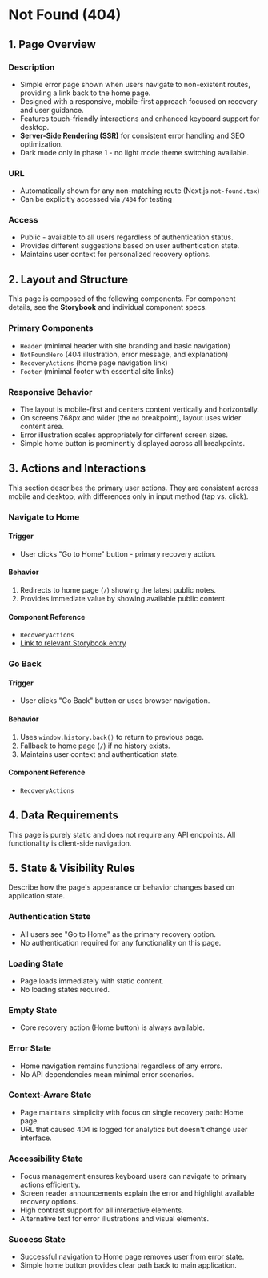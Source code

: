 # Not Found (404)

## 1. Page Overview

### Description
- Simple error page shown when users navigate to non-existent routes, providing a link back to the home page.
- Designed with a responsive, mobile-first approach focused on recovery and user guidance.
- Features touch-friendly interactions and enhanced keyboard support for desktop.
- **Server-Side Rendering (SSR)** for consistent error handling and SEO optimization.
- Dark mode only in phase 1 - no light mode theme switching available.

### URL
- Automatically shown for any non-matching route (Next.js `not-found.tsx`)
- Can be explicitly accessed via `/404` for testing

### Access
- Public - available to all users regardless of authentication status.
- Provides different suggestions based on user authentication state.
- Maintains user context for personalized recovery options.

## 2. Layout and Structure

This page is composed of the following components. For component details, see the **Storybook** and individual component specs.

### Primary Components
- `Header` (minimal header with site branding and basic navigation)
- `NotFoundHero` (404 illustration, error message, and explanation)
- `RecoveryActions` (home page navigation link)
- `Footer` (minimal footer with essential site links)

### Responsive Behavior
- The layout is mobile-first and centers content vertically and horizontally.
- On screens 768px and wider (the `md` breakpoint), layout uses wider content area.
- Error illustration scales appropriately for different screen sizes.
- Simple home button is prominently displayed across all breakpoints.

## 3. Actions and Interactions

This section describes the primary user actions. They are consistent across mobile and desktop, with differences only in input method (tap vs. click).

### Navigate to Home

#### Trigger
- User clicks "Go to Home" button - primary recovery action.

#### Behavior
1. Redirects to home page (`/`) showing the latest public notes.
2. Provides immediate value by showing available public content.

#### Component Reference
- `RecoveryActions`
- [Link to relevant Storybook entry](https://localhost:6006/?path=/story/components-recoveryactions)

### Go Back

#### Trigger
- User clicks "Go Back" button or uses browser navigation.

#### Behavior
1. Uses `window.history.back()` to return to previous page.
2. Fallback to home page (`/`) if no history exists.
3. Maintains user context and authentication state.

#### Component Reference
- `RecoveryActions`

## 4. Data Requirements

This page is purely static and does not require any API endpoints. All functionality is client-side navigation.

## 5. State & Visibility Rules

Describe how the page's appearance or behavior changes based on application state.

### Authentication State
- All users see "Go to Home" as the primary recovery option.
- No authentication required for any functionality on this page.

### Loading State
- Page loads immediately with static content.
- No loading states required.

### Empty State
- Core recovery action (Home button) is always available.

### Error State
- Home navigation remains functional regardless of any errors.
- No API dependencies mean minimal error scenarios.

### Context-Aware State
- Page maintains simplicity with focus on single recovery path: Home page.
- URL that caused 404 is logged for analytics but doesn't change user interface.

### Accessibility State
- Focus management ensures keyboard users can navigate to primary actions efficiently.
- Screen reader announcements explain the error and highlight available recovery options.
- High contrast support for all interactive elements.
- Alternative text for error illustrations and visual elements.

### Success State
- Successful navigation to Home page removes user from error state.
- Simple home button provides clear path back to main application.